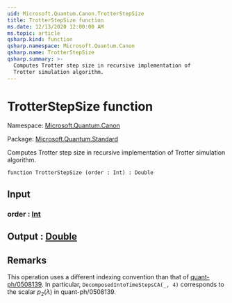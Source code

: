 ```yaml
---
uid: Microsoft.Quantum.Canon.TrotterStepSize
title: TrotterStepSize function
ms.date: 12/13/2020 12:00:00 AM
ms.topic: article
qsharp.kind: function
qsharp.namespace: Microsoft.Quantum.Canon
qsharp.name: TrotterStepSize
qsharp.summary: >-
  Computes Trotter step size in recursive implementation of
  Trotter simulation algorithm.
---
```


# TrotterStepSize function

Namespace: [Microsoft.Quantum.Canon](xref:Microsoft.Quantum.Canon)

Package: [Microsoft.Quantum.Standard](https://nuget.org/packages/Microsoft.Quantum.Standard)


Computes Trotter step size in recursive implementation ofTrotter simulation algorithm.

```qsharp
function TrotterStepSize (order : Int) : Double
```


## Input

### order : [Int](xref:microsoft.quantum.lang-ref.int)





## Output : [Double](xref:microsoft.quantum.lang-ref.double)



## Remarks

This operation uses a different indexing convention than that of[quant-ph/0508139](https://arxiv.org/abs/quant-ph/0508139). Inparticular, `DecomposedIntoTimeStepsCA(_, 4)` corresponds to thescalar $p_2(\lambda)$ in quant-ph/0508139.